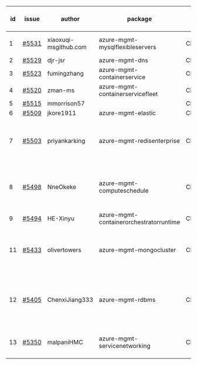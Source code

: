 | id | issue | author | package | assignee | bot advice | created date of issue | target release date | date from target |
| ------ | ------ | ------ | ------ | ------ | ------ | ------ | ------ | :-----: |
| 1 | [#5531](https://github.com/Azure/sdk-release-request/issues/5531) | xiaoxuqi-msgithub.com | azure-mgmt-mysqlflexibleservers | ChenxiJiang333 | close to release date. | 09-25 | 09-27 | 1 |
| 2 | [#5529](https://github.com/Azure/sdk-release-request/issues/5529) | djr-jsr | azure-mgmt-dns | ChenxiJiang333 |  | 09-25 | 10-25 |  |
| 3 | [#5523](https://github.com/Azure/sdk-release-request/issues/5523) | fumingzhang | azure-mgmt-containerservice | ChenxiJiang333 |  | 09-24 | 10-24 |  |
| 4 | [#5520](https://github.com/Azure/sdk-release-request/issues/5520) | zman-ms | azure-mgmt-containerservicefleet | ChenxiJiang333 | new comment. | 09-24 | 10-25 |  |
| 5 | [#5515](https://github.com/Azure/sdk-release-request/issues/5515) | mmorrison57 |  | ChenxiJiang333 |  | 09-18 |  | 0 |
| 6 | [#5509](https://github.com/Azure/sdk-release-request/issues/5509) | jkore1911 | azure-mgmt-elastic | ChenxiJiang333 |  | 09-16 | 10-24 |  |
| 7 | [#5503](https://github.com/Azure/sdk-release-request/issues/5503) | priyankarking | azure-mgmt-redisenterprise | ChenxiJiang333 | new comment. close to release date. HoldOn. | 09-13 | 09-27 | 1 |
| 8 | [#5498](https://github.com/Azure/sdk-release-request/issues/5498) | NneOkeke | azure-mgmt-computeschedule | ChenxiJiang333 | close to release date. FirstBeta. HoldOn. TypeSpec. | 09-13 | 09-27 | 1 |
| 9 | [#5494](https://github.com/Azure/sdk-release-request/issues/5494) | HE-Xinyu | azure-mgmt-containerorchestratorruntime | ChenxiJiang333 | FirstBeta. TypeSpec. | 09-13 | 10-24 |  |
| 11 | [#5433](https://github.com/Azure/sdk-release-request/issues/5433) | olivertowers | azure-mgmt-mongocluster | ChenxiJiang333 | close to release date. FirstGA. HoldOn. TypeSpec. | 08-19 | 09-27 | 1 |
| 12 | [#5405](https://github.com/Azure/sdk-release-request/issues/5405) | ChenxiJiang333 | azure-mgmt-rdbms | ChenxiJiang333 | new version is 0.0.0, please check base branch! | 08-07 | fail to get. |  |
| 13 | [#5350](https://github.com/Azure/sdk-release-request/issues/5350) | malpaniHMC | azure-mgmt-servicenetworking | ChenxiJiang333 | close to release date. HoldOn. | 07-18 | 09-26 | 0 |
